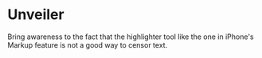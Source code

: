 # Unveiler

Bring awareness to the fact that the highlighter tool like the one
in iPhone's Markup feature is not a good way to censor text.
